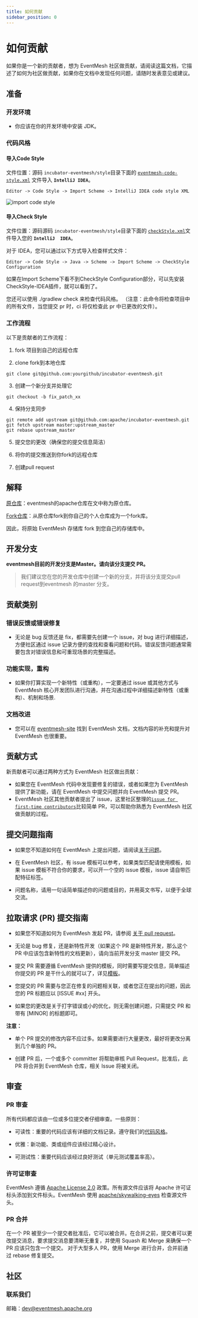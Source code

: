 ```yaml
---
title: 如何贡献
sidebar_position: 0
---
```


# 如何贡献

如果你是一个新的贡献者，想为 EventMesh 社区做贡献，请阅读这篇文档，它描述了如何为社区做贡献，如果你在文档中发现任何问题，请随时发表意见或建议。

## 准备

### 开发环境

- 你应该在你的开发环境中安装 JDK。

### 代码风格

#### 导入Code Style

文件位置：源码 `incubator-eventmesh/style`目录下面的 [`eventmesh-code-style.xml`](https://github.com/apache/incubator-eventmesh/blob/master/style/eventmesh-code-style.xml) 文件导入 **`IntelliJ IDEA`**。

```
Editor -> Code Style -> Import Scheme -> IntelliJ IDEA code style XML
```

![import code style](../../../../../static/images/contribute/import-codestyle.png)

#### 导入Check Style

文件位置：源码源码 `incubator-eventmesh/style`目录下面的 [`checkStyle.xml`](https://github.com/apache/incubator-eventmesh/blob/master/style/checkStyle.xml)文件导入您的  **`IntelliJ  IDEA`**。

对于 IDEA，您可以通过以下方式导入检查样式文件：

```shell
Editor -> Code Style -> Java -> Scheme -> Import Scheme -> CheckStyle Configuration
```

如果在Import Scheme下看不到CheckStyle Configuration部分，可以先安装CheckStyle-IDEA插件，就可以看到了。

您还可以使用 ./gradlew check 来检查代码风格。
（注意：此命令将检查项目中的所有文件，当您提交 pr 时，ci 将仅检查此 pr 中已更改的文件）。

### 工作流程

以下是贡献者的工作流程：

1. fork 项目到自己的远程仓库

2. clone fork到本地仓库

```git
git clone git@github.com:yourgithub/incubator-eventmesh.git
```

3. 创建一个新分支并处理它
```git
git checkout -b fix_patch_xx
```

4. 保持分支同步
```git
git remote add upstream git@github.com:apache/incubator-eventmesh.git
git fetch upstream master:upstream_master
git rebase upstream_master
```

5. 提交您的更改（确保您的提交信息简洁）

6. 将你的提交推送到你fork的远程仓库

7. 创建pull request

## 解释

[原仓库](https://github.com/apache/incubator-eventmesh )：eventmesh的apache仓库在文中称为原仓库。

[Fork仓库](https://github.com/apache/eventmesh)：从原仓库fork到你自己的个人仓库成为一个fork库。

因此，将原始 EventMesh 存储库 fork 到您自己的存储库中。

## 开发分支

**eventmesh目前的开发分支是Master。请向该分支提交 PR。**

> 我们建议您在您的开发仓库中创建一个新的分支，并将该分支提交pull request到eventmesh 的master 分支。

## 贡献类别

### 错误反馈或错误修复

- 无论是 bug 反馈还是 fix，都需要先创建一个 issue，对 bug 进行详细描述，方便社区通过 issue 记录方便的查找和查看问题和代码。错误反馈问题通常需要包含对错误信息和可重现场景的完整描述。

### 功能实现，重构

- 如果你打算实现一个新特性（或重构），一定要通过 issue 或其他方式与 EventMesh 核心开发团队进行沟通，并在沟通过程中详细描述新特性（或重构）、机制和场景.

### 文档改进

- 您可以在 [eventmesh-site](https://github.com/apache/eventmesh-site) 找到 EventMesh 文档，文档内容的补充和提升对 EventMesh 也很重要。

## 贡献方式

新贡献者可以通过两种方式为 EventMesh 社区做出贡献：

- 如果您在 EventMesh 代码中发现要修复的错误，或者如果您为 EventMesh 提供了新功能，请在 EventMesh 中提交问题并向 EventMesh 提交 PR。
- EventMesh 社区其他贡献者提出了 issue，这里社区整理的[`issue for first-time contributors`](https://github.com/apache/eventmesh/issues/888)比较简单 PR，可以帮助你熟悉为 EventMesh 社区做贡献的过程。

## 提交问题指南

- 如果您不知道如何在 EventMesh 上提出问题，请阅读[关于问题](https://docs.github.com/cn/issues/tracking-your-work-with-issues/quickstart)。

- 在 EventMesh 社区，有 issue 模板可以参考，如果类型匹配请使用模板，如果 issue 模板不符合你的要求，可以开一个空的 issue 模板，issue 请自带匹配特征标签。

- 问题名称，请用一句话简单描述你的问题或目的，并用英文书写，以便于全球交流。

## 拉取请求 (PR) 提交指南

- 如果您不知道如何为 EventMesh 发起 PR，请参阅 [关于 pull request](https://docs.github.com/en/pull-requests/collaborating-with-pull-requests/proposing-changes-to-your-work-with-pull-requests/creating-a-pull-request)。

- 无论是 bug 修复，还是新特性开发（如果这个 PR 是新特性开发，那么这个 PR 中应该包含新特性的文档更新），请向当前开发分支 master 提交 PR。

- 提交 PR 需要遵循 EventMesh 提供的模板，同时需要写提交信息，简单描述你提交的 PR 是干什么的就可以了，详见[模板](https://github.com/apache/eventmesh/blob/master/.github/PULL_REQUEST_TEMPLATE.md)。

- 您提交的 PR 需要与您正在修复的问题相关联，或者您正在提出的问题，因此您的 PR 标题应以 [ISSUE #xx] 开头。

- 如果您的更改是关于打字错误或小的优化，则无需创建问题，只需提交 PR 和带有 [MINOR] 的标题即可。

**注意：**

- 单个 PR 提交的修改内容不应过多。如果需要进行大量更改，最好将更改分离到几个单独的 PR。

- 创建 PR 后，一个或多个 committer 将帮助审核 Pull Request，批准后，此 PR 将合并到 EventMesh 仓库，相关 Issue 将被关闭。

## 审查

### PR 审查

所有代码都应该由一位或多位提交者仔细审查。一些原则：

- 可读性：重要的代码应该有详细的文档记录。遵守我们的[代码风格](https://github.com/apache/eventmesh/blob/master/style/checkStyle.xml)。

- 优雅：新功能、类或组件应该经过精心设计。

- 可测试性：重要代码应该经过良好测试（单元测试覆盖率高）。

### 许可证审查

EventMesh 遵循 [Apache License 2.0](http://www.apache.org/licenses/LICENSE-2.0.html) 政策。所有源文件应该将 Apache 许可证标头添加到文件标头。EventMesh 使用 [apache/skywalking-eyes](https://github.com/apache/skywalking-eyes) 检查源文件头。

### PR 合并

在一个 PR 被至少一个提交者批准后，它可以被合并。在合并之前，提交者可以更改提交消息，要求提交消息要清晰无重复，并使用 Squash 和 Merge 来确保一个 PR 应该只包含一个提交。
对于大型多人 PR，使用 Merge 进行合并，合并前通过 rebase 修复提交。

## 社区

### 联系我们

邮箱：dev@eventmesh.apache.org
